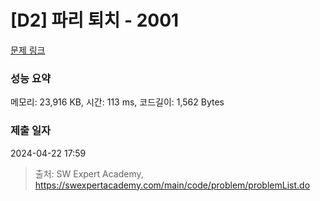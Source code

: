 # [D2] 파리 퇴치 - 2001 

[문제 링크](https://swexpertacademy.com/main/code/problem/problemDetail.do?contestProbId=AV5PzOCKAigDFAUq) 

### 성능 요약

메모리: 23,916 KB, 시간: 113 ms, 코드길이: 1,562 Bytes

### 제출 일자

2024-04-22 17:59



> 출처: SW Expert Academy, https://swexpertacademy.com/main/code/problem/problemList.do